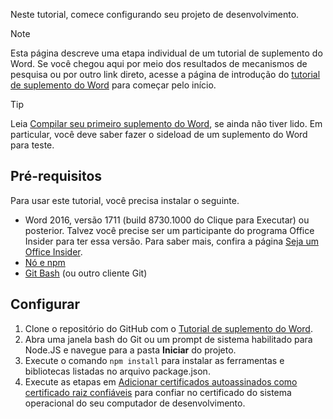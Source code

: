 Neste tutorial, comece configurando seu projeto de desenvolvimento. 

> [!NOTE]
> Esta página descreve uma etapa individual de um tutorial de suplemento do Word. Se você chegou aqui por meio dos resultados de mecanismos de pesquisa ou por outro link direto, acesse a página de introdução do [tutorial de suplemento do Word](../tutorials/word-tutorial.yml) para começar pelo início.

> [!TIP]
> Leia [Compilar seu primeiro suplemento do Word](../quickstarts/word-quickstart.md?tabs=visual-studio-code), se ainda não tiver lido. Em particular, você deve saber fazer o sideload de um suplemento do Word para teste.

## <a name="prerequisites"></a>Pré-requisitos

Para usar este tutorial, você precisa instalar o seguinte. 

- Word 2016, versão 1711 (build 8730.1000 do Clique para Executar) ou posterior. Talvez você precise ser um participante do programa Office Insider para ter essa versão. Para saber mais, confira a página [Seja um Office Insider](https://products.office.com/office-insider?tab=tab-1).
- [Nó e npm](https://nodejs.org/en/) 
- [Git Bash](https://git-scm.com/downloads) (ou outro cliente Git)

## <a name="setup"></a>Configurar

1. Clone o repositório do GitHub com o [Tutorial de suplemento do Word](https://github.com/OfficeDev/Word-Add-in-Tutorial).
2. Abra uma janela bash do Git ou um prompt de sistema habilitado para Node.JS e navegue para a pasta **Iniciar** do projeto.
3. Execute o comando `npm install` para instalar as ferramentas e bibliotecas listadas no arquivo package.json. 
4. Execute as etapas em [Adicionar certificados autoassinados como certificado raiz confiáveis](https://github.com/OfficeDev/generator-office/blob/master/src/docs/ssl.md) para confiar no certificado do sistema operacional do seu computador de desenvolvimento.

